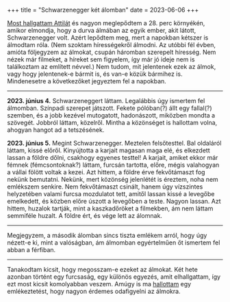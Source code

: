 +++
title = "Schwarzenegger két álomban"
date = 2023-06-06
+++

[1]: https://www.youtube.com/watch?v=FKYpOnTxHeU "Üzenet a hatalom embereinek"

[Most hallgattam Attilát][1]
és nagyon meglepődtem a 28. perc környékén,
amikor elmondja,
hogy a durva álmában
az egyik ember, akit látott,
Schwarzenegger volt.
Azért lepődtem meg,
mert a napokban kétszer is álmodtam róla.
(Nem szoktam hírességekről álmodni.
Az utóbbi fél évben, amióta följegyzem az álmokat,
csupán háromban szerepelt híresség.
Nem nézek már filmeket,
a híreket sem figyelem,
így már jó ideje nem is találkoztam az említett névvel.)
Nem tudom, mit jelentenek ezek az álmok,
vagy hogy jelentenek-e bármit is,
és van-e közük bármihez is.
Mindenesetre a következőket jegyeztem fel a napokban.

* * *

<b>2023. június 4.</b>
Schwarzeneggert láttam. Legalábbis úgy ismertem fel álmomban. Színpadi
szerepet játszott. Fekete pólóban(?) állt egy fallal(?) szemben, és a
jobb kezével mutogatott, hadonászott, miközben mondta a szövegét.
Jobbról láttam, közelről. Mintha a közönséget is hallottam volna,
ahogyan hangot ad a tetszésének.

<b>2023. június 5.</b>
Megint Schwarzenegger. Meztelen felsőtesttel. Bal oldaláról láttam,
kissé előről. Kinyújtotta a karjait magasan maga elé, és elkezdett
lassan a földre dőlni, csakhogy egyenes testtel! A karjait, amiket ekkor
már fémnek (fémcsontoknak?) láttam, furcsán tartotta, előre, mégis
valahogyan a vállai fölött voltak a kezei. Azt hittem, a földre érve
fekvőtámaszt fog nekünk bemutatni. Nekünk, mert közönség jelenlétét is
éreztem, noha nem emlékszem senkire. Nem fekvőtámaszt csinált, hanem úgy
vízszintes helyzetében valami furcsa mozdulatot tett, amitől lassan
kissé a levegőbe emelkedett, és közben előre úszott a levegőben a teste.
Nagyon lassan. Azt hittem, huzalok tartják, mint a kaszkadőröket a
filmekben, ám nem láttam semmiféle huzalt. A földre ért, és vége lett az
álomnak.

* * *

Megjegyzem,
a második álomban
sincs tiszta emlékem arról,
hogy úgy nézett-e ki, mint a valóságban,
ám álmomban egyértelműen őt ismertem fel
abban a férfiban.

* * *

Tanakodtam kicsit, hogy megosszam-e ezeket az álmokat.
Két hete azonban történt egy furcsaság,
egy különös egyezés,
amit elhallgattam,
így ezt most kicsit komolyabban veszem.
Amúgy is ma [hallottam][2] egy emlékeztetést,
hogy nagyon érdemes odafigyelni az álmokra.

[2]: https://www.youtube.com/watch?v=O4nhEx5UHuY "Megkaptam az új személyazonosságit"
